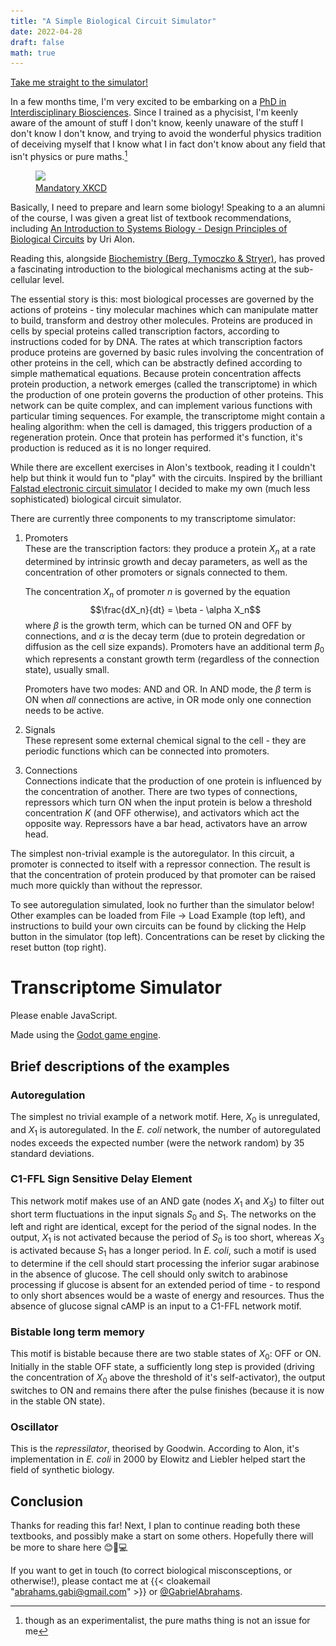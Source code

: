 ```yaml
---
title: "A Simple Biological Circuit Simulator"
date: 2022-04-28
draft: false
math: true
---
```


<meta name="twitter:card" content="summary_large_image">
<meta name="twitter:site" content="@GabrielAbrahams">
<meta name="twitter:creator" content="@GabrielAbrahams">
<meta name="twitter:title" content="A Simple Biological Circuit Simulator">
<meta name="twitter:description" content="Building a transcriptome circuit simulator as preperation for a PhD in interdisciplinary bioscience.">
<meta name="twitter:image" content="https://www.thesciencegab.com/TranscriptomeSim.PNG">

<a href="#simulator">Take me straight to the simulator!</a>

In a few months time, I'm very excited to be embarking on a [PhD in Interdisciplinary Biosciences](https://www.biodtp.ox.ac.uk/programme-0). Since I trained as a phycisist, I'm keenly aware of the amount of stuff I don't know, keenly unaware of the stuff I don't know I don't know, and trying to avoid the wonderful physics tradition of deceiving myself that I know what I in fact don't know about any field that isn't physics or pure maths.[^1]

[^1]: though as an experimentalist, the pure maths thing is not an issue for me

<figure>
<img src="https://imgs.xkcd.com/comics/degree_off.png"></img>
<figcaption><a href="https://xkcd.com/1520/">Mandatory XKCD</a></figcaption>
</figure>

Basically, I need to prepare and learn some biology! Speaking to a an alumni of the course, I was given a great list of textbook recommendations, including [An Introduction to Systems Biology - Design Principles of Biological Circuits](https://www.weizmann.ac.il/mcb/UriAlon/introduction-systems-biology-design-principles-biological-circuits) by Uri Alon. 

Reading this, alongside [Biochemistry (Berg, Tymoczko & Stryer)](https://www.booktopia.com.au/biochemistry-jeremy-berg/book/9781319114657.html), has proved a fascinating introduction to the biological mechanisms acting at the sub-cellular level. 

The essential story is this: most biological processes are governed by the actions of proteins - tiny molecular machines which can manipulate matter to build, transform and destroy other molecules. Proteins are produced in cells by special proteins called transcription factors, according to instructions coded for by DNA. The rates at which transcription factors produce proteins are governed by basic rules involving the concentration of other proteins in the cell, which can be abstractly defined according to simple mathematical equations. Because protein concentration affects protein production, a network emerges (called the transcriptome) in which the production of one protein governs the production of other proteins. This network can be quite complex, and can implement various functions with particular timing sequences. For example, the transcriptome might contain a healing algorithm: when the cell is damaged, this triggers production of a regeneration protein. Once that protein has performed it's function, it's production is reduced as it is no longer required.

While there are excellent exercises in Alon's textbook, reading it I couldn't help but think it would fun to "play" with the circuits. Inspired by the brilliant [Falstad electronic circuit simulator](https://www.falstad.com/circuit/) I decided to make my own (much less sophisticated) biological circuit simulator.

There are currently three components to my transcriptome simulator:

1. Promoters  
    These are the transcription factors: they produce a protein $X_n$ at a rate determined by intrinsic growth and decay parameters, as well as the concentration of other promoters or signals connected to them.

    The concentration $X_n$ of promoter $n$ is governed by the equation $$\frac{dX_n}{dt} = \beta - \alpha X_n$$ where $\beta$ is the growth term, which can be turned ON and OFF by connections, and $\alpha$ is the decay term (due to protein degredation or diffusion as the cell size expands). Promoters have an additional term $\beta_0$ which represents a constant growth term (regardless of the connection state), usually small.  

    Promoters have two modes: AND and OR. In AND mode, the $\beta$ term is ON when _all_ connections are active, in OR mode only one connection needs to be active.

2. Signals  
    These represent some external chemical signal to the cell - they are periodic functions which can be connected into promoters.

3. Connections  
    Connections indicate that the production of one protein is influenced by the concentration of another. There are two types of connections, repressors which turn ON when the input protein is below a threshold concentration $K$ (and OFF otherwise), and activators which act the opposite way. Repressors have a bar head, activators have an arrow head.

The simplest non-trivial example is the autoregulator. In this circuit, a promoter is connected to itself with a repressor connection. The result is that the concentration of protein produced by that promoter can be raised much more quickly than without the repressor.

To see autoregulation simulated, look no further than the simulator below! Other examples can be loaded from File -> Load Example (top left), and instructions to build your own circuits can be found by clicking the Help button in the simulator (top left). Concentrations can be reset by clicking the reset button (top right).

<script>
window.mobileCheck = function() {
  let check = false;
  (function(a){if(/(android|bb\d+|meego).+mobile|avantgo|bada\/|blackberry|blazer|compal|elaine|fennec|hiptop|iemobile|ip(hone|od)|iris|kindle|lge |maemo|midp|mmp|mobile.+firefox|netfront|opera m(ob|in)i|palm( os)?|phone|p(ixi|re)\/|plucker|pocket|psp|series(4|6)0|symbian|treo|up\.(browser|link)|vodafone|wap|windows ce|xda|xiino/i.test(a)||/1207|6310|6590|3gso|4thp|50[1-6]i|770s|802s|a wa|abac|ac(er|oo|s\-)|ai(ko|rn)|al(av|ca|co)|amoi|an(ex|ny|yw)|aptu|ar(ch|go)|as(te|us)|attw|au(di|\-m|r |s )|avan|be(ck|ll|nq)|bi(lb|rd)|bl(ac|az)|br(e|v)w|bumb|bw\-(n|u)|c55\/|capi|ccwa|cdm\-|cell|chtm|cldc|cmd\-|co(mp|nd)|craw|da(it|ll|ng)|dbte|dc\-s|devi|dica|dmob|do(c|p)o|ds(12|\-d)|el(49|ai)|em(l2|ul)|er(ic|k0)|esl8|ez([4-7]0|os|wa|ze)|fetc|fly(\-|_)|g1 u|g560|gene|gf\-5|g\-mo|go(\.w|od)|gr(ad|un)|haie|hcit|hd\-(m|p|t)|hei\-|hi(pt|ta)|hp( i|ip)|hs\-c|ht(c(\-| |_|a|g|p|s|t)|tp)|hu(aw|tc)|i\-(20|go|ma)|i230|iac( |\-|\/)|ibro|idea|ig01|ikom|im1k|inno|ipaq|iris|ja(t|v)a|jbro|jemu|jigs|kddi|keji|kgt( |\/)|klon|kpt |kwc\-|kyo(c|k)|le(no|xi)|lg( g|\/(k|l|u)|50|54|\-[a-w])|libw|lynx|m1\-w|m3ga|m50\/|ma(te|ui|xo)|mc(01|21|ca)|m\-cr|me(rc|ri)|mi(o8|oa|ts)|mmef|mo(01|02|bi|de|do|t(\-| |o|v)|zz)|mt(50|p1|v )|mwbp|mywa|n10[0-2]|n20[2-3]|n30(0|2)|n50(0|2|5)|n7(0(0|1)|10)|ne((c|m)\-|on|tf|wf|wg|wt)|nok(6|i)|nzph|o2im|op(ti|wv)|oran|owg1|p800|pan(a|d|t)|pdxg|pg(13|\-([1-8]|c))|phil|pire|pl(ay|uc)|pn\-2|po(ck|rt|se)|prox|psio|pt\-g|qa\-a|qc(07|12|21|32|60|\-[2-7]|i\-)|qtek|r380|r600|raks|rim9|ro(ve|zo)|s55\/|sa(ge|ma|mm|ms|ny|va)|sc(01|h\-|oo|p\-)|sdk\/|se(c(\-|0|1)|47|mc|nd|ri)|sgh\-|shar|sie(\-|m)|sk\-0|sl(45|id)|sm(al|ar|b3|it|t5)|so(ft|ny)|sp(01|h\-|v\-|v )|sy(01|mb)|t2(18|50)|t6(00|10|18)|ta(gt|lk)|tcl\-|tdg\-|tel(i|m)|tim\-|t\-mo|to(pl|sh)|ts(70|m\-|m3|m5)|tx\-9|up(\.b|g1|si)|utst|v400|v750|veri|vi(rg|te)|vk(40|5[0-3]|\-v)|vm40|voda|vulc|vx(52|53|60|61|70|80|81|83|85|98)|w3c(\-| )|webc|whit|wi(g |nc|nw)|wmlb|wonu|x700|yas\-|your|zeto|zte\-/i.test(a.substr(0,4))) check = true;})(navigator.userAgent||navigator.vendor||window.opera);
  return check;
};
</script>

# Transcriptome Simulator

<div id="simulator">
Please enable JavaScript.
</div>

<script>
if (window.mobileCheck()) {
    document.getElementById("simulator").innerHTML = "<b>Not supported on mobile, sorry!</b> Please open this page on a laptop or desktop computer. This is what it looks like: <img src='/TranscriptomeSim.PNG'></img>"
} else {
    document.getElementById("simulator").innerHTML = "<iframe overflow='visible' src='/TranscriptomeSim/TranscriptomeSim_Autoregulation.html' title='Transcirptome Simulator' style='min-width:360px;min-height:400px;width:1000px;height:600px'></iframe>"
}
</script>

Made using the [Godot game engine](https://godotengine.org/). 

## Brief descriptions of the examples
### Autoregulation
The simplest no trivial example of a network motif. Here, $X_0$ is unregulated, and $X_1$ is autoregulated. In the _E. coli_ network, the number of autoregulated nodes exceeds the expected number (were the network random) by 35 standard deviations.

### C1-FFL Sign Sensitive Delay Element
This network motif makes use of an AND gate (nodes $X_1$ and $X_3$) to filter out short term fluctuations in the input signals $S_0$ and $S_1$. The networks on the left and right are identical, except for the period of the signal nodes. In the output, $X_1$ is not activated because the period of $S_0$ is too short, whereas $X_3$ is activated because $S_1$ has a longer period. In _E. coli_, such a motif is used to determine if the cell should start processing the inferior sugar arabinose in the absence of glucose. The cell should only switch to arabinose processing if glucose is absent for an extended period of time - to respond to only short absences would be a waste of energy and resources. Thus the absence of glucose signal cAMP is an input to a C1-FFL network motif.

### Bistable long term memory
This motif is bistable because there are two stable states of $X_0$: OFF or ON. Initially in the stable OFF state, a sufficiently long step is provided (driving the concentration of $X_0$ above the threshold of it's self-activator), the output switches to ON and remains there after the pulse finishes (because it is now in the stable ON state).

### Oscillator
This is the _repressilator_, theorised by Goodwin. According to Alon, it's implementation in _E. coli_ in 2000 by Elowitz and Liebler helped start the field of synthetic biology.

## Conclusion

Thanks for reading this far! Next, I plan to continue reading both these textbooks, and possibly make a start on some others. Hopefully there will be more to share here 😊🧬💻

If you want to get in touch (to correct biological misconsceptions, or otherwise!), please contact me at {{< cloakemail "abrahams.gabi@gmail.com" >}} or <a href="https://twitter.com/GabrielAbrahams">@GabrielAbrahams</a>.